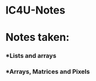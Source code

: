 # IC4U-Notes

<h1> Notes taken:</h1>
  <h3>*Lists and arrays</h3>
   <h3> *Arrays, Matrices and Pixels </h3>
